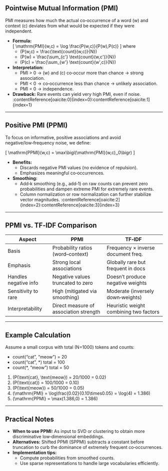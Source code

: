 ## Pointwise Mutual Information (PMI)
PMI measures how much the actual co‑occurrence of a word \(w\) and context \(c\) deviates from what would be expected if they were independent.

- **Formula:**  
  \[
    \mathrm{PMI}(w,c) = \log \frac{P(w,c)}{P(w)\,P(c)}
  \]
  where  
  - \(P(w,c) = \frac{\text{count}(w,c)}{N}\)  
  - \(P(w) = \frac{\sum_{c'} \text{count}(w,c')}{N}\)  
  - \(P(c) = \frac{\sum_{w'} \text{count}(w',c)}{N}\)  
- **Interpretation:**  
  - PMI > 0 → \(w\) and \(c\) co‑occur more than chance → strong association.  
  - PMI < 0 → co‑occurrence less than chance → unlikely association.  
  - PMI = 0 → independence.  
- **Drawback:** Rare events can yield very high PMI, even if noise. :contentReference[oaicite:0]{index=0}:contentReference[oaicite:1]{index=1}  

---

## Positive PMI (PPMI)
To focus on informative, positive associations and avoid negative/low‑frequency noise, we define:

\[
  \mathrm{PPMI}(w,c) = \max\bigl(\mathrm{PMI}(w,c),\,0\bigr)
\]

- **Benefits:**  
  - Discards negative PMI values (no evidence of repulsion).  
  - Emphasizes meaningful co‑occurrences.  
- **Smoothing:**  
  - Add‑k smoothing (e.g., add‑1) on raw counts can prevent zero probabilities and dampen extreme PMI for extremely rare events.  
  - Column normalization or row normalization can further stabilize vector magnitudes. :contentReference[oaicite:2]{index=2}:contentReference[oaicite:3]{index=3}  

---

## PPMI vs. TF‑IDF Comparison

| Aspect                 | PPMI                                    | TF‑IDF                              |
|------------------------|-----------------------------------------|-------------------------------------|
| Basis                  | Probability ratios (word–context)       | Frequency × inverse document freq.  |
| Emphasis               | Strong local associations               | Globally rare but frequent in docs  |
| Handles negative info  | Negative values truncated to zero       | Doesn’t produce negative weights    |
| Sensitivity to rare   | High (mitigated via smoothing)          | Moderate (inversely down‑weights)   |
| Interpretability       | Direct measure of association strength  | Heuristic weight combining two factors |

---

## Example Calculation

Assume a small corpus with total \(N=1000\) tokens and counts:
- count(“cat”, “meow”) = 20  
- count(“cat”, *) total = 100  
- count(*, “meow”) total = 50  

1. \(P(\text{cat}, \text{meow}) = 20/1000 = 0.02\)  
2. \(P(\text{cat}) = 100/1000 = 0.10\)  
3. \(P(\text{meow}) = 50/1000 = 0.05\)  
4. \(\mathrm{PMI} = \log\frac{0.02}{0.10\times0.05} = \log(4) = 1.386\)  
5. \(\mathrm{PPMI} = \max(1.386,0) = 1.386\)  

---

## Practical Notes
- **When to use PPMI:** As input to SVD or clustering to obtain more discriminative low‑dimensional embeddings.  
- **Alternatives:** Shifted PPMI (SPPMI) subtracts a constant before truncation to curb the dominance of extremely frequent co‑occurrences.  
- **Implementation tips:**  
  - Compute probabilities from smoothed counts.  
  - Use sparse representations to handle large vocabularies efficiently.  
